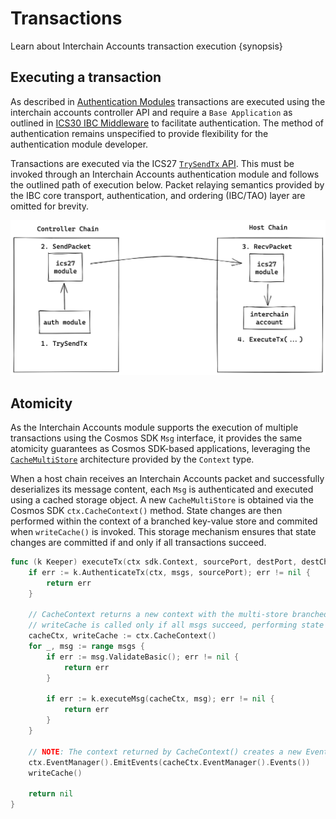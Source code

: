 <!--
order: 5
-->

# Transactions

Learn about Interchain Accounts transaction execution {synopsis}

## Executing a transaction

As described in [Authentication Modules](./auth-modules.md#trysendtx) transactions are executed using the interchain accounts controller API and require a `Base Application` as outlined in [ICS30 IBC Middleware](https://github.com/cosmos/ibc/tree/master/spec/app/ics-030-middleware) to facilitate authentication. The method of authentication remains unspecified to provide flexibility for the authentication module developer.

Transactions are executed via the ICS27 [`TrySendTx` API](./auth-modules.md#trysendtx). This must be invoked through an Interchain Accounts authentication module and follows the outlined path of execution below. Packet relaying semantics provided by the IBC core transport, authentication, and ordering (IBC/TAO) layer are omitted for brevity.

![send-tx-flow](../../assets/send-interchain-tx.png "Transaction Execution")

## Atomicity

As the Interchain Accounts module supports the execution of multiple transactions using the Cosmos SDK `Msg` interface, it provides the same atomicity guarantees as Cosmos SDK-based applications, leveraging the [`CacheMultiStore`](https://docs.cosmos.network/master/core/store.html#cachemultistore) architecture provided by the `Context` type. 

When a host chain receives an Interchain Accounts packet and successfully deserializes its message content, each `Msg` is authenticated and executed using a cached storage object. A new `CacheMultiStore` is obtained via the Cosmos SDK `ctx.CacheContext()` method. State changes are then performed within the context of a branched key-value store and commited when `writeCache()` is invoked. This storage mechanism ensures that state changes are committed if and only if all transactions succeed.

```go
func (k Keeper) executeTx(ctx sdk.Context, sourcePort, destPort, destChannel string, msgs []sdk.Msg) error {
	if err := k.AuthenticateTx(ctx, msgs, sourcePort); err != nil {
		return err
	}

	// CacheContext returns a new context with the multi-store branched into a cached storage object
	// writeCache is called only if all msgs succeed, performing state transitions atomically
	cacheCtx, writeCache := ctx.CacheContext()
	for _, msg := range msgs {
		if err := msg.ValidateBasic(); err != nil {
			return err
		}

		if err := k.executeMsg(cacheCtx, msg); err != nil {
			return err
		}
	}

	// NOTE: The context returned by CacheContext() creates a new EventManager, so events must be correctly propagated back to the current context
	ctx.EventManager().EmitEvents(cacheCtx.EventManager().Events())
	writeCache()

	return nil
}
```